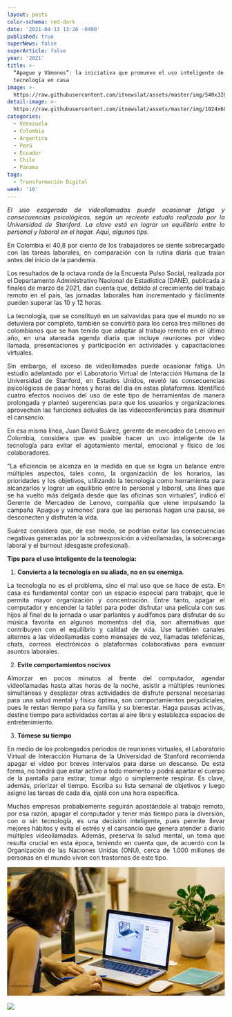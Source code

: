 ```yaml
---
layout: posts
color-schema: red-dark
date: '2021-04-13 13:26 -0400'
published: true
superNews: false
superArticle: false
year: '2021'
title: >-
  “Apague y Vámonos”: la iniciativa que promueve el uso inteligente de la
  tecnología en casa
image: >-
  https://raw.githubusercontent.com/itnewslat/assets/master/img/540x320/Trabajo-en-Casa-p.jpg
detail-image: >-
  https://raw.githubusercontent.com/itnewslat/assets/master/img/1024x680/Trabajo-en-Casa-g.jpg
categories:
  - Venezuela
  - Colombia
  - Argentina
  - Perú
  - Ecuador
  - Chile
  - Panama
tags:
  - Transformación Digital
week: '16'
---
```

<p style="text-align: justify;"><em>El uso exagerado de</em><em> videollamadas puede ocasionar fatiga y consecuencias psicológicas, según un reciente estudio realizado por la Universidad de Stanford. La clave está en lograr un equilibrio entre lo personal y laboral en el hogar</em><em>. Aquí, algunos tips. </em></p>
<p style="text-align: justify;">En Colombia el 40,8 por ciento de los trabajadores se siente sobrecargado con las tareas laborales, en comparación con la rutina diaria que traían antes del inicio de la pandemia.</p>
<p style="text-align: justify;">Los resultados de la octava ronda de la Encuesta Pulso Social, realizada por el Departamento Administrativo Nacional de Estadística (DANE), publicada a finales de marzo de 2021, dan cuenta que, debido al crecimiento del trabajo remoto en el país, las jornadas laborales han incrementado y fácilmente pueden superar las 10 y 12 horas.</p>
<p style="text-align: justify;">La tecnología, que se constituyó en un salvavidas para que el mundo no se detuviera por completo, también se convirtió para los cerca tres millones de colombianos que se han tenido que adaptar al trabajo remoto en el último año, en una atareada agenda diaria que incluye reuniones por video llamada, presentaciones y participación en actividades y capacitaciones virtuales.</p>
<p style="text-align: justify;">Sin embargo, el exceso de videollamadas puede ocasionar fatiga. Un estudio adelantado por el Laboratorio Virtual de Interacción Humana de la Universidad de Stanford, en Estados Unidos, reveló las consecuencias psicológicas de pasar horas y horas del día en estas plataformas. Identificó cuatro efectos nocivos del uso de este tipo de herramientas de manera prolongada y planteó sugerencias para que los usuarios y organizaciones aprovechen las funciones actuales de las videoconferencias para disminuir el cansancio.</p>
<p style="text-align: justify;">En esa misma línea, Juan David Suárez, gerente de mercadeo de Lenovo en Colombia, considera que es posible hacer un uso inteligente de la tecnología para evitar el agotamiento mental, emocional y físico de los colaboradores.</p>
<p style="text-align: justify;">“La eficiencia se alcanza en la medida en que se logra un balance entre múltiples aspectos, tales como, la organización de los horarios, las prioridades y los objetivos, utilizando la tecnología como herramienta para alcanzarlos y lograr un equilibrio entre lo personal y laboral, una línea que se ha vuelto más delgada desde que las oficinas son virtuales”, indicó el Gerente de Mercadeo de Lenovo, compañía que viene impulsando la campaña ‘Apague y vámonos’ para que las personas hagan una pausa, se desconecten y disfruten la vida.</p>
<p style="text-align: justify;">Suárez considera que, de ese modo, se podrían evitar las consecuencias negativas generadas por la sobreexposición a videollamadas, la sobrecarga laboral y el burnout (desgaste profesional).</p>
<p style="text-align: justify;"><strong>Tips para el uso inteligente de la tecnología:
</strong></p>

<ol style="text-align: justify;">
	<li><strong>Convierta a la tecnología en su aliada, no en su enemiga.</strong></li>
</ol>
<p style="text-align: justify;">La tecnología no es el problema, sino el mal uso que se hace de esta. En casa es fundamental contar con un espacio especial para trabajar, que le permita mayor organización y concentración. Entre tanto, apagar el computador y encender la tablet para poder disfrutar una película con sus hijos al final de la jornada o usar parlantes y audífonos para disfrutar de su música favorita en algunos momentos del día, son alternativas que contribuyen con el equilibrio y calidad de vida. Use también canales alternos a las videollamadas como mensajes de voz, llamadas telefónicas, chats, correos electrónicos o plataformas colaborativas para evacuar asuntos laborales.</p>

<ol style="text-align: justify;" start="2">
	<li><strong>Evite comportamientos nocivos</strong></li>
</ol>
<p style="text-align: justify;">Almorzar en pocos minutos al frente del computador, agendar videollamadas hasta altas horas de la noche, asistir a múltiples reuniones simultáneas y desplazar otras actividades de disfrute personal necesarias para una salud mental y física óptima, son comportamientos perjudiciales, pues le restan tiempo para su familia y su bienestar. Haga pausas activas, destine tiempo para actividades cortas al aire libre y establezca espacios de entretenimiento.</p>

<ol style="text-align: justify;" start="3">
	<li><strong>Tómese su tiempo
</strong></li>
</ol>
<p style="text-align: justify;">En medio de los prolongados periodos de reuniones virtuales, el Laboratorio Virtual de Interacción Humana de la Universidad de Stanford recomienda apagar el video por breves intervalos para darse un descanso. De esta forma, no tendrá que estar activo a todo momento y podrá apartar el cuerpo de la pantalla para estirar, tomar algo o simplemente respirar. Es clave, además, priorizar el tiempo. Escriba su lista semanal de objetivos y luego asigne las tareas de cada día, ojalá con una hora específica.</p>
<p style="text-align: justify;">Muchas empresas probablemente seguirán apostándole al trabajo remoto, por esa razón, apagar el computador y tener más tiempo para la diversión, con o sin tecnología, es una decisión inteligente, pues permite llevar mejores hábitos y evita el estrés y el cansancio que genera atender a diario múltiples videollamadas. Además, preserva la salud mental, un tema que resulta crucial en esta época, teniendo en cuenta que, de acuerdo con la Organización de las Naciones Unidas (ONU), cerca de 1.000 millones de personas en el mundo viven con trastornos de este tipo.</p>

![](https://raw.githubusercontent.com/itnewslat/assets/master/img/540x320/Trabajo-en-Casa-p.jpg)

<img src="https://tracker.metricool.com/c3po.jpg?hash=56f88a41e39ab42c063cc51676587a04"/>
